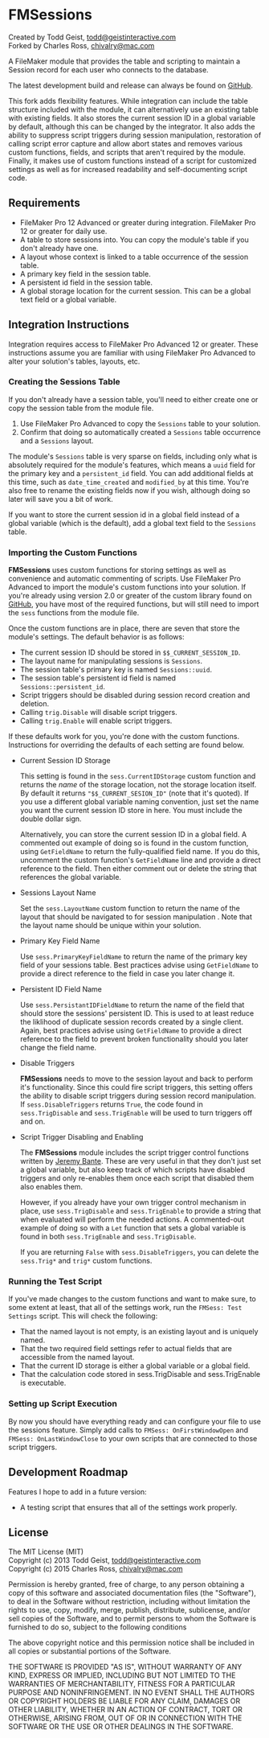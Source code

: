 FMSessions
==========

Created by Todd Geist, todd@geistinteractive.com  
Forked by Charles Ross, chivalry@mac.com

A FileMaker module that provides the table and scripting to maintain a Session record
for each user who connects to the database.

The latest development build and release can always be found on
[GitHub](https://github.com/chivalry/fm-sessions).

This fork adds flexibility features. While integration can include the table structure
included with the module, it can alternatively use an existing table with existing
fields. It also stores the current session ID in a global variable by default, although
this can be changed by the integrator. It also adds the ability to suppress script
triggers during session manipulation, restoration of calling script error capture and
allow abort states and removes various custom functions, fields, and scripts that aren't
required by the module. Finally, it makes use of custom functions instead of a script for
customized settings as well as for increased readability and self-documenting script code.

Requirements
------------

- FileMaker Pro 12 Advanced or greater during integration. FileMaker Pro 12 or greater
for daily use.
- A table to store sessions into. You can copy the module's table if you don't already
have one.
- A layout whose context is linked to a table occurrence of the session table.
- A primary key field in the session table.
- A persistent id field in the session table.
- A global storage location for the current session. This can be a global text field or a
global variable.

Integration Instructions
------------------------

Integration requires access to FileMaker Pro Advanced 12 or greater. These instructions
assume you are familiar with using FileMaker Pro Advanced to alter your solution's
tables, layouts, etc.

### Creating the Sessions Table

If you don't already have a session table, you'll need to either create one or copy the
session table from the module file.

1. Use FileMaker Pro Advanced to copy the `Sessions` table to your solution.
2. Confirm that doing so automatically created a `Sessions` table occurrence and a
`Sessions` layout.

The module's `Sessions` table is very sparse on fields, including only what is absolutely
required for the module's features, which means a `uuid` field for the primary key and a
`persistent_id` field. You can add additional fields at this time, such as
`date_time_created` and `modified_by` at this time. You're also free to rename the
existing fields now if you wish, although doing so later will save you a bit of work.

If you want to store the current session id in a global field instead of a global
variable (which is the default), add a global text field to the `Sessions` table.

### Importing the Custom Functions

**FMSessions** uses custom functions for storing settings as well as convenience and
automatic commenting of scripts. Use FileMaker Pro Advanced to import the module's custom
functions into your solution. If you're already using version 2.0 or greater of the
custom library found on
[GitHub](https://github.com/chivalry/filemaker-custom-functions/archive/2.0.1.zip), you
have most of the required functions, but will still need to import the `sess` functions
from the module file.

Once the custom functions are in place, there are seven that store the module's settings.
The default behavior is as follows:

- The current session ID should be stored in `$$_CURRENT_SESSION_ID`.
- The layout name for manipulating sessions is `Sessions`.
- The session table's primary key is named `Sessions::uuid`.
- The session table's persistent id field is named `Sessions::persistent_id`.
- Script triggers should be disabled during session record creation and deletion.
- Calling `trig.Disable` will disable script triggers.
- Calling `trig.Enable` will enable script triggers.

If these defaults work for you, you're done with the custom functions. Instructions for
overriding the defaults of each setting are found below.

- Current Session ID Storage

    This setting is found in the `sess.CurrentIDStorage` custom function and returns the 
*name* of the storage location, not the storage location itself. By default it returns
`"$$_CURRENT_SESION_ID"` (note that it's quoted). If you use a different global variable
naming convention, just set the name you want the current session ID store in here. You
must include the double dollar sign.

    Alternatively, you can store the current session ID in a global field. A commented
out example of doing so is found in the custom function, using `GetFieldName` to return
the fully-qualified field name. If you do this, uncomment the custom function's
`GetFieldName` line and provide a direct reference to the field. Then either comment out
or delete the string that references the global variable.

- Sessions Layout Name

    Set the `sess.LayoutName` custom function to return the name of the layout that
should be navigated to for session manipulation . Note that the layout name should be
unique within your solution.

- Primary Key Field Name

    Use `sess.PrimaryKeyFieldName` to return the name of the primary key field of your
sessions table. Best practices advise using `GetFieldName` to provide a direct reference
to the field in case you later change it.

- Persistent ID Field Name

    Use `sess.PersistantIDFieldName` to return the name of the field that should store
the sessions' persistent ID. This is used to at least reduce the liklihood of duplicate
session records created by a single client. Again, best practices advise using
`GetFieldName` to provide a direct reference to the field to prevent broken functionality
should you later change the field name.

- Disable Triggers

    **FMSessions** needs to move to the session layout and back to perform it's
functionality. Since this could fire script triggers, this setting offers the ability to
disable script triggers during session record manipulation. If `sess.DisableTriggers`
returns `True`, the code found in `sess.TrigDisable` and `sess.TrigEnable` will be used
to turn triggers off and on.

- Script Trigger Disabling and Enabling

    The **FMSessions** module includes the script trigger control functions written by
[Jeremy Bante](https://twitter.com/jbante). These are very useful in that they don't just
set a global variable, but also keep track of which scripts have disabled triggers and
only re-enables them once each script that disabled them also enables them.

    However, if you already have your own trigger control mechanism in place, use
`sess.TrigDisable` and `sess.TrigEnable` to provide a string that when evaluated will
perform the needed actions. A commented-out example of doing so with a `Let` function
that sets a global variable is found in both `sess.TrigEnable` and `sess.TrigDisable`.

    If you are returning `False` with `sess.DisableTriggers`, you can delete the
`sess.Trig*` and `trig*` custom functions.

### Running the Test Script

If you've made changes to the custom functions and want to make sure, to some extent at
least, that all of the settings work, run the `FMSess: Test Settings` script. This will
check the following:

- That the named layout is not empty, is an existing layout and is uniquely named.
- That the two required field settings refer to actual fields that are accessible from
the named layout.
- That the current ID storage is either a global variable or a global field.
- That the calculation code stored in sess.TrigDisable and sess.TrigEnable is executable. 

### Setting up Script Execution

By now you should have everything ready and can configure your file to use the sessions
feature. Simply add calls to `FMSess: OnFirstWindowOpen` and `FMSess: OnLastWindowClose`
to your own scripts that are connected to those script triggers.

Development Roadmap
-------------------

Features I hope to add in a future version:

- A testing script that ensures that all of the settings work properly.

License
-------

The MIT License (MIT)  
Copyright (c) 2013 Todd Geist, todd@geistinteractive.com  
Copyright (c) 2015 Charles Ross, chivalry@mac.com

Permission is hereby granted, free of charge, to any person obtaining a copy of this
software and associated documentation files (the "Software"), to deal in the Software
without restriction, including without limitation the rights to use, copy, modify, merge,
publish, distribute, sublicense, and/or sell copies of the Software, and to permit
persons to whom the Software is furnished to do so, subject to the following conditions

The above copyright notice and this permission notice shall be included in all copies or
substantial portions of the Software.

THE SOFTWARE IS PROVIDED "AS IS", WITHOUT WARRANTY OF ANY KIND, EXPRESS OR IMPLIED,
INCLUDING BUT NOT LIMITED TO THE WARRANTIES OF MERCHANTABILITY, FITNESS FOR A
PARTICULAR PURPOSE AND NONINFRINGEMENT. IN NO EVENT SHALL THE AUTHORS OR COPYRIGHT
HOLDERS BE LIABLE FOR ANY CLAIM, DAMAGES OR OTHER LIABILITY, WHETHER IN AN ACTION
OF CONTRACT, TORT OR OTHERWISE, ARISING FROM, OUT OF OR IN CONNECTION WITH THE
SOFTWARE OR THE USE OR OTHER DEALINGS IN THE SOFTWARE.
